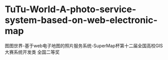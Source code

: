 # TuTu-World-A-photo-service-system-based-on-web-electronic-map
图图世界-基于web电子地图的照片服务系统-SuperMap杯第十二届全国高校GIS大赛系统开发类 全国二等奖
